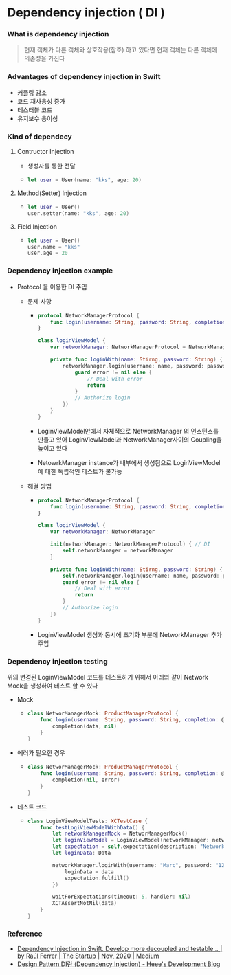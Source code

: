 # Dependency injection ( DI )

### What is dependency injection

> 현재 객체가 다른 객체와 상호작용(참조) 하고 있다면 현재 객체는 다른 객체에 의존성을 가진다

### Advantages of dependency injection in Swift

- 커플링 감소
- 코드 재사용성 증가
- 테스터블 코드
- 유지보수 용이성

### Kind of dependecy 

1. Contructor Injection

   - 생성자를 통한 전달

   - ```swift
     let user = User(name: "kks", age: 20)
     ```

2. Method(Setter) Injection

   - ```swift
     let user = User()
     user.setter(name: "kks", age: 20)
     ```

3. Field Injection

   - ```swift
     let user = User()
     user.name = "kks"
     user.age = 20
     ```

### Dependency injection example

- Protocol 을 이용한 DI 주입

  - 문제 사항

    - ```swift
      protocol NetworkManagerProtocol {
          func login(username: String, password: String, completion: @escaping (Data, Error) -> Void)
      }
      
      class loginViewModel {
          var networkManager: NetworkManagerProtocol = NetworkManager() // <- Problem
      
          private func loginWith(name: Stirng, password: String) {
              networkManager.login(username: name, password: password, ©ompletion: { (data, error) in
                  guard error != nil else {
                      // Deal with error
                      return
                  }
                  // Authorize login
              })
          }
      }
      ```

    - LoginViewModel안에서 자체적으로 NetworkManager 의 인스턴스를 만들고 있어  LoginViewModel과 NetworkManager사이의 Coupling을 높이고 있다

    - NetowrkManager instance가 내부에서 생성됨으로 LoginViewModel에 대한 독립적인 테스트가 불가능

  - 해결 방법

    - ```swift
      protocol NetworkManagerProtocol {
          func login(username: String, password: String, completion: @escaping (Data, Error) -> Void)
      }
      
      class loginViewModel {
          var networkManager: NetworkManager
      
          init(networkManager: NetworkManagerProtocol) { // DI
              self.networkManager = networkManager
          }
      
          private func loginWith(name: Stirng, password: String) {
              self.networkManager.login(username: name, password: password, ©ompletion: { (data, error) in
              guard error != nil else {
                  // Deal with error
                  return
              }
              // Authorize login
          })
      }
      ```

    - LoginViewModel 생성과 동시에 초기화 부분에 NetworkManager 추가 주입

### Dependency injection testing

 위의 변경된 LoginViewModel 코드를 테스트하기 위해서 아래와 같이 Network Mock을 생성하여 테스트 할 수 있다

- Mock

  - ```swift
    class NetworManagerMock: ProductManagerProtocol {
        func login(username: String, password: String, completion: @escaping (Data, Error) -> Void) {
            completion(data, nil)
        }
    }
    ```

- 에러가 필요한 경우

  - ```swift
    class NetworManagerMock: ProductManagerProtocol {
        func login(username: String, password: String, completion: @escaping (Data, Error) -> Void) {
            completion(nil, error)
        }
    }
    ```

- 테스트 코드

  - ```swift
    class LoginViewModelTests: XCTestCase {
        func testLogiViewModelWithData() {
            let networkManagerMock = NetworManagerMock()
            let loginViewModel = LoginViewModel(networkManager: networkManagerMock)
            let expectation = self.expectation(description: "Networking")
            let loginData: Data
    
            networkManager.loginWith(username: "Marc", password: "1234", ©ompletion: { (data, error) in
                loginData = data
                expectation.fulfill()
            })
    
            waitForExpectations(timeout: 5, handler: nil)
            XCTAssertNotNil(data)
        }
    }
    ```



### Reference

-   [Dependency Injection in Swift. Develop more decoupled and testable… | by Raúl Ferrer | The Startup | Nov, 2020 | Medium](https://medium.com/swlh/dependency-injection-in-swift-964e1caaa8c1)
-   [Design Pattern DI란 (Dependency Injection) - Heee's Development Blog](https://gmlwjd9405.github.io/2018/11/09/dependency-injection.html) 
